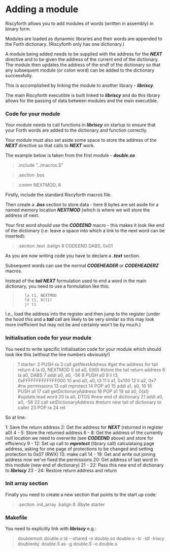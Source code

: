 # Adding a module

Riscyforth allows you to add modules of words (written in assembly) in binary
form.

Modules are loaded as dynanmic libraries and their words are appended to the
Forth dictionary. (Riscyforth only has one dictionary.)

A module being added needs to be supplied with the address for the ***NEXT*** directive
and to be given the address of the current end of the dictionary. The module then
updates the address of the endf of the dictionary so that any subsequent module (or
colon word) can be added to the dictionary successfully.

This is accomplished by linking the module to another library - ___libriscy___.

The main Riscyforth executible is built linked to ___libriscy___ and do this
library allows for the passing of data between modules and the main executible.

### Code for your module

Your module needs to call functions in ___libriscy___ on startup to ensure that
your Forth words are added to the dictionary and function correctly.

Your module must also set aside some space to store the address of the ***NEXT***
directive so that calls to ***NEXT*** work.

The example below is taken from the first module - ___double.so___

> .include "../macros.S"

> .section .bss

>    .comm NEXTMOD, 8


Firstly, include the standard Riscyforth macros file.

Then create a ___.bss___ section to store data - here 8 bytes are set aside
for a named memory location ***NEXTMOD*** (which is where we will store the
address of next.

Your first word should use the ***CODEEND*** macro - this makes it look like
end of the dictionary (i.e. leave a space into which a link to the next word
can be inserted):

> .section .text
> .balign 8
>        CODEEND DABS, 0x01

As you are now writing code you have to declare a ___.text___ section.

Subsequent words can use the normal ***CODEHEADER*** or ***CODEHEADERZ*** macros.

Instead of the ***tail NEXT*** formulation used to end a word in the main
dictionary, you need to use a formulation like this:

>        la t1, NEXTMOD
>        ld t1, 0(t1)
>        jr t1

I.e., load the address into the register and then jump to the register (under the
hood this and a ***tail*** call are likely to be very similar so this may look
more inefficient but may not be and certainly won't be by much.)


### Initialisation code for your module

You need to write specific initialisation code for your module which should look
like this (without the line numbers obviously!)

>  1  starter:
>  2       PUSH ra
>  3       call getNextAddress     #get the address for tail return
>  4       la t0, NEXTMOD
>  5       sd a0, 0(t0)            #store the tail return address
>  6       la a0, DABS
>  7       addi a0, a0, -56
>  8       PUSH a0
>  9       li t3, 0xFFFFFFFFFFFFF000
> 10       and a0, a0, t3
> 11       li a1, 0x100
> 12       li a2, 0x7      #rw permissions
> 13       call mprotect
> 14       POP a0
> 15       addi a1, a0, 16
> 16       PUSH a1
> 17       call getDictionaryAddress
> 18       POP a1
> 19       sd a0, 0(a1)    #update lead word
> 20       la a0, DTOS     #new end of dictionary
> 21       addi a0, a0, -56
> 22       call setDictionaryAddress       #return new tail of dictionary to caller
> 23       POP ra
> 24       ret



So at line:

1:        Save the return address
2:        Get the address for ***NEXT*** (returned in register a0)
4 - 5:    Store the returned address
6 - 8:    Get the address of the currently null location we need to overwrite
          (see ***CODEEND*** above) and store for efficiency
9 - 12:   Set up call to ***mprotect*** (library call) calculataing page address,
          asking for one page of protections to be changed and setting protection
          to 0x07 (RWX)
13:       make call
14 - 19:  Get and write out joining address now we've fixed the permissions
20:       Get address of last word in this module (new end of dictionary)
21 - 22:  Pass this new end of dictionary to ___libriscy___
23 - 24:  Restore return address and return

### Init array section

Finally you need to create a new section that points to the start up code:

> .section .init_array
> .balign 8
> .8byte starter



### Makefile

You need to explicitly link with ___libriscy___ e.g.:

> doublemod: double.o
>         ld --shared -o double.so double.o -lc -ldl -lriscy
> doubleobj: double.S
>         as -g double.S -o double.o





